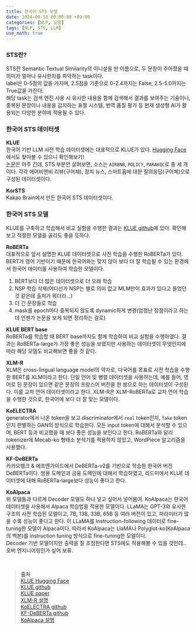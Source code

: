 ```yaml
---
title: 한국어 STS 모델
date: 2024-09-18 00:00:00 +09:00
categories: [NLP, 모델]
tags: [NLP, STS, LLM]
use_math: true
---
```


### STS란?
STS란 Semantic Textual Similarity의 이니셜을 딴 이름으로, 두 문장이 주어졌을 때 의미가 얼마나 유사한지를 파악하는 task이다.  
label은 0-5점의 값을 가지며, 2.5점을 기준으로 0-2.4까지는 False, 2.5-5.0까지는 True값을 가진다.  
해당 task는 검색 엔진 사용 시 유사한 내용을 함께 검색해서 결과를 보여주는 기술이나, 중복된 문장이나 내용을 감지하는 표절 시스템, 번역 품질 평가 등 현재 생성형 AI가 활용되는 다양한 분야에 적용될 수 있다.  

### 한국어 STS 데이터셋
**KLUE**  
한국어 기반 LLM 사전 학습 데이터셋에는 대표적으로 KLUE가 있다. [Hugging Face](https://huggingface.co/datasets/klue/klue)에서도 찾아볼 수 있으니 확인해보기!  
[논문](https://arxiv.org/pdf/2105.09680)은 아주 긴데, STS 부분만 살펴보면, 소스는 `AIRBNB`, `POLICY`, `PARAKQC`로 총 세 개이다. 각각 에어비앤비 리뷰(구어체), 정치 뉴스, 스마트홈에 대한 질의응답(구어체)으로 구성된 데이터셋이다.  

**KorSTS**  
Kakao Brain에서 만든 한국어 STS 데이터셋이다.

### 한국어 STS 모델
KLUE를 구축하고 학습해서 비교 실험을 수행한 결과는 [KLUE github](https://github.com/KLUE-benchmark/KLUE?tab=readme-ov-file)에 있다. 확인해보고 적절한 모델을 골라도 좋을 듯하다.  

**RoBERTa**  
대표적으로 앞서 설명한 KLUE 데이터셋으로 사전 학습을 수행한 RoBERTa가 있다. BERT가 영어 기반이기 때문에 한국어와는 맞지 않아 보다 더 잘 학습될 수 있는 환경에서 한국어 데이터를 사용하여 학습한 모델이다. 
1. BERT보다 더 많은 데이터셋으로 더 오래 학습
2. NSP 학습 삭제(어디선가 NSP는 별로 의미 없고 MLM만이 효과가 있다고 들었던 것 같은데 출처가 뭐더라...)
3. 더 긴 문장들로 학습
4. mask를 epoch마다 중복되지 않도록 dynamic하게 변경(엄청난 장점이라고 하는데 언젠가 논문을 보게 되면 정리하는 걸로)  

**KLUE BERT base**  
RoBERTa를 학습할 때 BERT base까지도 함께 학습하여 비교 실험을 수행하였다. 결과는 RoBERTa-large가 가장 좋은 성능을 보였지만 사용하는 데이터셋이 무엇인지에 따라 해당 모델도 비교해보면 좋을 것 같다.  

**XLM-R**  
XLM은 cross-lingual language model의 약자로, 다국어를 목표로 사전 학습을 수행한 BERT를 XLM이라고 한다. 단일 언어 및 병렬 데이터셋을 사용하는데, 예를 들어, 영어로 된 문장이 있으면 같은 문장의 프랑스어 버전을 한 쌍으로 하는 데이터셋이 구성된다. 이를 교차 언어 데이터셋이라고 한다. XLM-R은 XLM-RoBERTa로 교차 언어 학습을 수행한 것으로, 한국어에 보다 더 잘 맞는 모델이다.

**KoELECTRA**  
generator에서 나온 token을 보고 discriminator에서 `real` token인지, `fake` token인지 판별하는 GAN의 방식으로 학습한다. 모든 input token에 대해서 분석할 수 있으며, BERT 등과 비교했을 때 보다 좋은 성능을 보인다고 한다. RoBERTa와 달리 tokenizer에 Mecab-ko 형태소 분석기를 적용하지 않았고, WordPiece 알고리즘을 사용했다.  

**KF-DeBERTa**  
카카오뱅크 & 에프엔가이드에서 DeBERTa-v2를 기반으로 학습한 한국어 버전 DeBERTa이다. 범용 도메인과 금융 도메인에 대해서 학습하였고, 리드미에서 KLUE 데이터셋에 대해 RoBERTa-large보다 성능이 좋다고 한다.

**KoAlpaca**  
위 모델들과 다르게 Decoder 모델도 하나 넣고 싶어서 넣어봄여. KoAlpaca는 한국어 데이터셋을 사용해서 Alpaca 학습법을 적용한 모델이다. LLaMA는 GPT-3와 유사한 구조의 사전 학습된 모델이고, 7B, 13B, 33B, 65B 등 여러 버전이 있고, 파라미터가 많을 수록 성능이 좋다고 한다. 이 LLaMA를 Instruction-following 데이터로 fine-tuning한 모델이 Alpaca이다. 따라서 KoAlpaca는 LlaMA나 Polyglot-ko(KoAlpaca의 백본)를 instruction tuning 방식으로 fine-tuning한 모델이다.  
Decoder 기반 모델이지만 출력을 잘 조정한다면 STS에도 적용해볼 수 있을 것인데.. 오버 엔지니어링인가 싶어 보류.  

<br>

> **출처**  
[KLUE Hugging Face](https://huggingface.co/datasets/klue/klue)  
[KLUE github](https://github.com/KLUE-benchmark/KLUE?tab=readme-ov-file)  
[KLUE paper](https://arxiv.org/pdf/2105.09680)  
[XLM-R 설명](https://ariz1623.tistory.com/309)  
[KoELECTRA github](https://github.com/monologg/KoELECTRA)  
[KF-DeBERTa github](https://github.com/kakaobank/KF-DeBERTa?tab=readme-ov-file)  
[KoAlpaca 설명](https://4n3mone.tistory.com/8)  